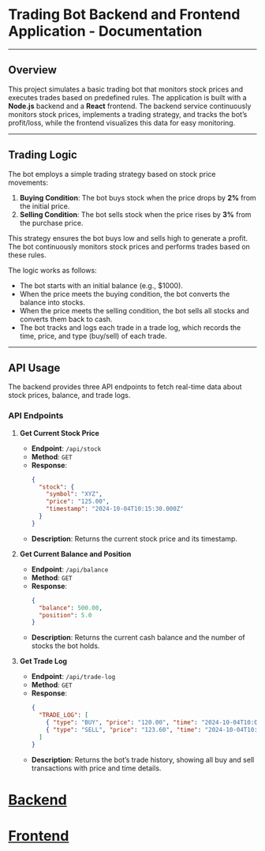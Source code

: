 # **Trading Bot Backend and Frontend Application - Documentation**

---

## **Overview**

This project simulates a basic trading bot that monitors stock prices and executes trades based on predefined rules. The application is built with a **Node.js** backend and a **React** frontend. The backend service continuously monitors stock prices, implements a trading strategy, and tracks the bot’s profit/loss, while the frontend visualizes this data for easy monitoring.

---

## **Trading Logic**

The bot employs a simple trading strategy based on stock price movements:
1. **Buying Condition**: The bot buys stock when the price drops by **2%** from the initial price.
2. **Selling Condition**: The bot sells stock when the price rises by **3%** from the purchase price.

This strategy ensures the bot buys low and sells high to generate a profit. The bot continuously monitors stock prices and performs trades based on these rules.

The logic works as follows:
- The bot starts with an initial balance (e.g., $1000).
- When the price meets the buying condition, the bot converts the balance into stocks.
- When the price meets the selling condition, the bot sells all stocks and converts them back to cash.
- The bot tracks and logs each trade in a trade log, which records the time, price, and type (buy/sell) of each trade.

---

## **API Usage**

The backend provides three API endpoints to fetch real-time data about stock prices, balance, and trade logs.

### **API Endpoints**

1. **Get Current Stock Price**
   - **Endpoint**: `/api/stock`
   - **Method**: `GET`
   - **Response**:
     ```json
     {
       "stock": {
         "symbol": "XYZ",
         "price": "125.00",
         "timestamp": "2024-10-04T10:15:30.000Z"
       }
     }
     ```
   - **Description**: Returns the current stock price and its timestamp.

2. **Get Current Balance and Position**
   - **Endpoint**: `/api/balance`
   - **Method**: `GET`
   - **Response**:
     ```json
     {
       "balance": 500.00,
       "position": 5.0
     }
     ```
   - **Description**: Returns the current cash balance and the number of stocks the bot holds.

3. **Get Trade Log**
   - **Endpoint**: `/api/trade-log`
   - **Method**: `GET`
   - **Response**:
     ```json
     {
       "TRADE_LOG": [
         { "type": "BUY", "price": "120.00", "time": "2024-10-04T10:00:00.000Z" },
         { "type": "SELL", "price": "123.60", "time": "2024-10-04T10:05:00.000Z" }
       ]
     }
     ```
   - **Description**: Returns the bot’s trade history, showing all buy and sell transactions with price and time details.


# [Backend](https://github.com/shivamkumarsingh28/Probo_Trading_Bot_Project/tree/main/backend) 

# [Frontend](https://github.com/shivamkumarsingh28/Probo_Trading_Bot_Project/tree/main/frontend)
